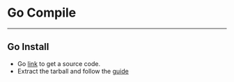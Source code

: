 
# Go Compile

---

## Go Install

* Go [link](https://golang.org/dl/) to get a source code.
* Extract the tarball and follow the [guide](https://golang.org/doc/install/source#install)

